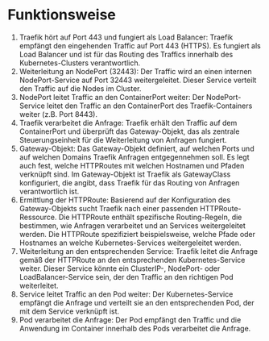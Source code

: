 # Funktionsweise

1. Traefik hört auf Port 443 und fungiert als Load Balancer:
Traefik empfängt den eingehenden Traffic auf Port 443 (HTTPS). Es fungiert als Load Balancer und ist für das Routing des Traffics innerhalb des Kubernetes-Clusters verantwortlich.
2. Weiterleitung an NodePort (32443):
Der Traffic wird an einen internen NodePort-Service auf Port 32443 weitergeleitet. Dieser Service verteilt den Traffic auf die Nodes im Cluster.
3. NodePort leitet Traffic an den ContainerPort weiter:
Der NodePort-Service leitet den Traffic an den ContainerPort des Traefik-Containers weiter (z.B. Port 8443).
4. Traefik verarbeitet die Anfrage:
Traefik erhält den Traffic auf dem ContainerPort und überprüft das Gateway-Objekt, das als zentrale Steuerungseinheit für die Weiterleitung von Anfragen fungiert.
5. Gateway-Objekt:
Das Gateway-Objekt definiert, auf welchen Ports und auf welchen Domains Traefik Anfragen entgegennehmen soll. Es legt auch fest, welche HTTPRoutes mit welchen Hostnamen und Pfaden verknüpft sind.
Im Gateway-Objekt ist Traefik als GatewayClass konfiguriert, die angibt, dass Traefik für das Routing von Anfragen verantwortlich ist.
6. Ermittlung der HTTPRoute:
Basierend auf der Konfiguration des Gateway-Objekts sucht Traefik nach einer passenden HTTPRoute-Ressource. Die HTTPRoute enthält spezifische Routing-Regeln, die bestimmen, wie Anfragen verarbeitet und an Services weitergeleitet werden.
Die HTTPRoute spezifiziert beispielsweise, welche Pfade oder Hostnames an welche Kubernetes-Services weitergeleitet werden.
7. Weiterleitung an den entsprechenden Service:
Traefik leitet die Anfrage gemäß der HTTPRoute an den entsprechenden Kubernetes-Service weiter. Dieser Service könnte ein ClusterIP-, NodePort- oder LoadBalancer-Service sein, der den Traffic an den richtigen Pod weiterleitet.
8. Service leitet Traffic an den Pod weiter:
Der Kubernetes-Service empfängt die Anfrage und verteilt sie an den entsprechenden Pod, der mit dem Service verknüpft ist.
9. Pod verarbeitet die Anfrage:
Der Pod empfängt den Traffic und die Anwendung im Container innerhalb des Pods verarbeitet die Anfrage.
